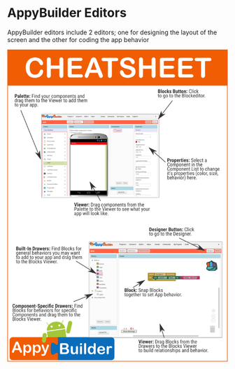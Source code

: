 # AppyBuilder Editors

AppyBuilder editors include 2 editors; one for designing the layout of the screen and the other for coding the app behavior

![](../.gitbook/assets/editors.png)

